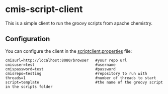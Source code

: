 # cmis-script-client

This is a simple client to run the groovy scripts from apache chemistry.


## Configuration

You can configure the client in the [scriptclient.properties](src/main/resources/scriptclient.properties) file:

```properties
cmisurl=http://localhost:8080/browser   #your repo url
cmisuser=test                           #username
cmispassword=test                       #password
cmisrepo=testing                        #repository to run with
threads=1                               #number of threads to start
script=template                         #the name of the groovy script in the scripts folder
```

